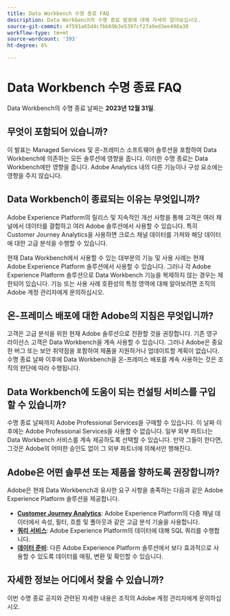 ```yaml
---
title: Data Workbench 수명 종료 FAQ
description: Data Workbench의 수명 종료 발표에 대해 자세히 알아보십시오.
source-git-commit: 4f591a65d4cfbb69b3e5397cf27a9ed3ee498a30
workflow-type: tm+mt
source-wordcount: '393'
ht-degree: 6%

---
```



# Data Workbench 수명 종료 FAQ

Data Workbench의 수명 종료 날짜는 **2023년 12월 31일**.

## 무엇이 포함되어 있습니까?

이 발표는 Managed Services 및 온-프레미스 소프트웨어 솔루션을 포함하여 Data Workbench에 의존하는 모든 솔루션에 영향을 줍니다. 이러한 수명 종료는 Data Workbench에만 영향을 줍니다. Adobe Analytics 내의 다른 기능이나 구성 요소에는 영향을 주지 않습니다.

## Data Workbench이 종료되는 이유는 무엇입니까?

Adobe Experience Platform의 릴리스 및 지속적인 개선 사항을 통해 고객은 여러 채널에서 데이터를 결합하고 여러 Adobe 솔루션에서 사용할 수 있습니다. 특히 Customer Journey Analytics을 사용하면 크로스 채널 데이터를 가져와 해당 데이터에 대한 고급 분석을 수행할 수 있습니다.

현재 Data Workbench에서 사용할 수 있는 대부분의 기능 및 사용 사례는 현재 Adobe Experience Platform 솔루션에서 사용할 수 있습니다. 그러나 각 Adobe Experience Platform 솔루션으로 Data Workbench 기능을 복제하지 않는 경우는 제한되어 있습니다. 기능 또는 사용 사례 호환성의 특정 영역에 대해 알아보려면 조직의 Adobe 계정 관리자에게 문의하십시오.

## 온-프레미스 배포에 대한 Adobe의 지침은 무엇입니까?

고객은 고급 분석을 위한 현재 Adobe 솔루션으로 전환할 것을 권장합니다. 기존 영구 라이선스 고객은 Data Workbench을 계속 사용할 수 있습니다. 그러나 Adobe은 중요한 버그 또는 보안 취약점을 포함하여 제품을 지원하거나 업데이트할 계획이 없습니다. 수명 종료 날짜 이후에 Data Workbench을 온-프레미스 배포를 계속 사용하는 것은 조직의 판단에 따라 수행됩니다.

## Data Workbench에 도움이 되는 컨설팅 서비스를 구입할 수 있습니까?

수명 종료 날짜까지 Adobe Professional Services을 구매할 수 있습니다. 이 날짜 이후에는 Adobe Professional Services을 사용할 수 없습니다. 일부 외부 파트너는 Data Workbench 서비스를 계속 제공하도록 선택할 수 있습니다. 만약 그들이 한다면, 그것은 Adobe의 어떠한 승인도 없이 그 외부 파트너에 의해서만 행해진다.

## Adobe은 어떤 솔루션 또는 제품을 향하도록 권장합니까?

Adobe은 현재 Data Workbench과 유사한 요구 사항을 충족하는 다음과 같은 Adobe Experience Platform 솔루션을 제공합니다.

* [**Customer Journey Analytics**](https://experienceleague.adobe.com/docs/analytics-platform/using/cja-landing.html?lang=ko-KR): Adobe Experience Platform의 다중 채널 데이터에서 속성, 필터, 흐름 및 폴아웃과 같은 고급 분석 기술을 사용합니다.
* [**쿼리 서비스**](https://experienceleague.adobe.com/docs/experience-platform/query/home.html?lang=ko-KR): Adobe Experience Platform의 데이터에 대해 SQL 쿼리를 수행합니다.
* [**데이터 준비**](https://experienceleague.adobe.com/docs/experience-platform/data-prep/home.html?lang=ko-KR): 다른 Adobe Experience Platform 솔루션에서 보다 효과적으로 사용할 수 있도록 데이터를 매핑, 변환 및 확인할 수 있습니다.

## 자세한 정보는 어디에서 찾을 수 있습니까?

이번 수명 종료 공지와 관련된 자세한 내용은 조직의 Adobe 계정 관리자에게 문의하십시오.
